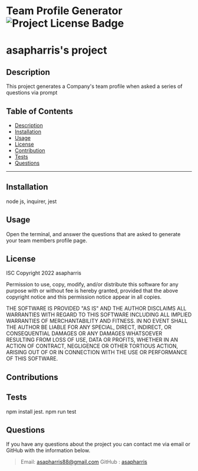 # Team Profile Generator  ![Project License Badge](https://img.shields.io/badge/license-ISC-brightgreen)
# asapharris's project

## Description
This project generates a Company's team profile when asked a series of questions via prompt


  ## Table of Contents
  * [Description](#Description)
  * [Installation](#Installation)
  * [Usage](#Usage)
  * [License](#license)
  * [Contribution](#Contribution)
  * [Tests](#Tests)
  * [Questions](#Questions)
  ***
    

## Installation
node js, inquirer, jest

## Usage
Open the terminal, and answer the questions that are asked to generate your team members profile page.


## License


  ISC
  Copyright 2022 asapharris

  Permission to use, copy, modify, and/or distribute this software for any purpose with or without fee is hereby
  granted, provided that the above copyright notice and this permission notice appear in all copies.

  THE SOFTWARE IS PROVIDED "AS IS" AND THE AUTHOR DISCLAIMS ALL WARRANTIES WITH REGARD TO THIS SOFTWARE INCLUDING 
  ALL IMPLIED WARRANTIES OF MERCHANTABILITY AND FITNESS. IN NO EVENT SHALL THE AUTHOR BE LIABLE FOR ANY SPECIAL, 
  DIRECT, INDIRECT, OR CONSEQUENTIAL DAMAGES OR ANY DAMAGES WHATSOEVER RESULTING FROM LOSS OF USE, DATA OR PROFITS, 
  WHETHER IN AN ACTION OF CONTRACT, NEGLIGENCE OR OTHER TORTIOUS ACTION, ARISING OUT OF OR IN CONNECTION WITH THE USE OR PERFORMANCE OF THIS SOFTWARE.
 
  

## Contributions


## Tests
npm install jest. npm run test

## Questions
If you have any questions about the project you can contact me via email or GitHub with the information below. 
>Email: asapharris88@gmail.com 
>GitHub : [asapharris](https://github.com/asapharris)

